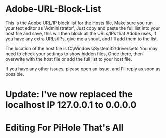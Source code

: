 # Adobe-URL-Block-List
This is the Adobe URL/IP block list for the Hosts file,
Make sure you run your text editor as 'Administrator',
Just copy and paste the full list into your host file and save, this will then block all the URLs/IPs that Adobe uses,
If you have any extra URLs/IPs, give me a shout, and I'll add them to the list.

The location of the host file is C:\Windows\System32\drivers\etc
You may need to check your settings to show hidden files, Once there, then overwrite with the host file or add the full list to your host file.

If you have any other issues, please open an issue, and I'll reply as soon as possible.


# Update: I've now replaced the localhost IP 127.0.0.1 to 0.0.0.0


# Editing For PiHole That's All
